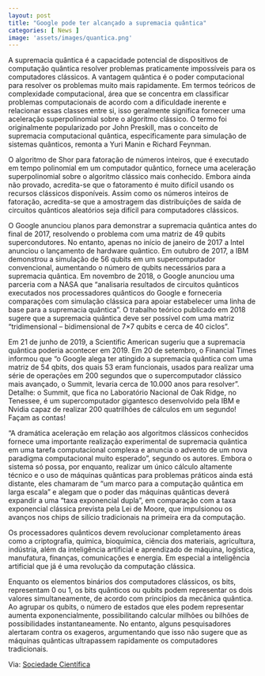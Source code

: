 ```yaml
---
layout: post
title: "Google pode ter alcançado a supremacia quântica"
categories: [ News ]
image: 'assets/images/quantica.png'
---
```


A supremacia quântica é a capacidade potencial de dispositivos de computação quântica resolver problemas praticamente impossíveis para os computadores clássicos. A vantagem quântica é o poder computacional para resolver os problemas muito mais rapidamente. Em termos teóricos de complexidade computacional, área que se concentra em classificar problemas computacionais de acordo com a dificuldade inerente e relacionar essas classes entre si, isso geralmente significa fornecer uma aceleração superpolinomial sobre o algoritmo clássico. O termo foi originalmente popularizado por John Preskill, mas o conceito de supremacia computacional quântica, especificamente para simulação de sistemas quânticos, remonta a Yuri Manin e Richard Feynman.

O algoritmo de Shor para fatoração de números inteiros, que é executado em tempo polinomial em um computador quântico, fornece uma aceleração superpolinomial sobre o algoritmo clássico mais conhecido. Embora ainda não provado, acredita-se que o fatoramento é muito difícil usando os recursos clássicos disponíveis. Assim como os números inteiros de fatoração, acredita-se que a amostragem das distribuições de saída de circuitos quânticos aleatórios seja difícil para computadores clássicos.

<script async src="https://pagead2.googlesyndication.com/pagead/js/adsbygoogle.js"></script>
<!-- Informat -->
<ins class="adsbygoogle"
     style="display:block"
     data-ad-client="ca-pub-2838251107855362"
     data-ad-slot="2327980059"
     data-ad-format="auto"
     data-full-width-responsive="true"></ins>
<script>
(adsbygoogle = window.adsbygoogle || []).push({});
</script>    

O Google anunciou planos para demonstrar a supremacia quântica antes do final de 2017, resolvendo o problema com uma matriz de 49 qubits supercondutores. No entanto, apenas no início de janeiro de 2017 a Intel anunciou o lançamento de hardware quântico. Em outubro de 2017, a IBM demonstrou a simulação de 56 qubits em um supercomputador convencional, aumentando o número de qubits necessários para a supremacia quântica. Em novembro de 2018, o Google anunciou uma parceria com a NASA que “analisaria resultados de circuitos quânticos executados nos processadores quânticos do Google e forneceria comparações com simulação clássica para apoiar estabelecer uma linha de base para a supremacia quântica”. O trabalho teórico publicado em 2018 sugere que a supremacia quântica deve ser possível com uma matriz “tridimensional – bidimensional de 7×7 qubits e cerca de 40 ciclos”.

Em 21 de junho de 2019, a Scientific American sugeriu que a supremacia quântica poderia acontecer em 2019. Em 20 de setembro, o Financial Times informou que “o Google alega ter atingido a supremacia quântica com uma matriz de 54 qbits, dos quais 53 eram funcionais, usados ​​para realizar uma série de operações em 200 segundos que o supercomputador clássico mais avançado, o Summit, levaria cerca de 10.000 anos para resolver”. Detalhe: o Summit, que fica no Laboratório Nacional de Oak Ridge, no Tenessee, é um supercomputador gigantesco desenvolvido pela IBM e Nvidia capaz de realizar 200 quatrilhões de cálculos em um segundo! Façam as contas!

“A dramática aceleração em relação aos algoritmos clássicos conhecidos fornece uma importante realização experimental de supremacia quântica em uma tarefa computacional complexa e anuncia o advento de um nova paradigma computacional muito esperado”, segundo os autores. Embora o sistema só possa, por enquanto, realizar um único cálculo altamente técnico e o uso de máquinas quânticas para problemas práticos ainda está distante, eles chamaram de “um marco para a computação quântica em larga escala” e alegam que o poder das máquinas quânticas deverá expandir a uma “taxa exponencial dupla”, em comparação com a taxa exponencial clássica prevista pela Lei de Moore, que impulsionou os avanços nos chips de silício tradicionais na primeira era da computação.

Os processadores quânticos devem revolucionar completamento áreas como a criptografia, química, bioquímica, ciência dos materiais, agricultura, indústria, além da inteligência artificial e aprendizado de máquina, logística, manufatura, finanças, comunicações e energia. Em especial a inteligência artificial que já é uma revolução da computação clássica.

<script async src="https://pagead2.googlesyndication.com/pagead/js/adsbygoogle.js"></script>
<!-- Informat -->
<ins class="adsbygoogle"
     style="display:block"
     data-ad-client="ca-pub-2838251107855362"
     data-ad-slot="2327980059"
     data-ad-format="auto"
     data-full-width-responsive="true"></ins>
<script>
(adsbygoogle = window.adsbygoogle || []).push({});
</script>

Enquanto os elementos binários dos computadores clássicos, os bits,  representam 0 ou 1, os bits quânticos ou qubits podem representar os dois valores simultaneamente, de acordo com princípios da mecânica quântica. Ao agrupar os qubits, o número de estados que eles podem representar aumenta exponencialmente, possibilitando calcular milhões ou bilhões de possibilidades instantaneamente. No entanto, alguns pesquisadores alertaram contra os exageros, argumentando que isso não sugere que as máquinas quânticas ultrapassem rapidamente os computadores tradicionais.

Via: [Sociedade Científica](https://socientifica.com.br/2019/09/25/google-pode-ter-alcancado-a-supremacia-quantica/)
